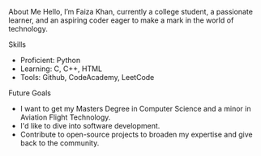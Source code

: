 About Me
Hello, I’m Faiza Khan, currently a college student, a passionate learner, and an aspiring coder eager to make a mark in the world of technology.

Skills
- Proficient: Python
- Learning: C, C++, HTML
- Tools: Github, CodeAcademy, LeetCode

Future Goals
- I want to get my Masters Degree in Computer Science and a minor in Aviation Flight Technology.
- I'd like to dive into software development.
- Contribute to open-source projects to broaden my expertise and give back to the community.

<!---
faizak2521/faizak2521 is a ✨ special ✨ repository because its `README.md` (this file) appears on your GitHub profile.
You can click the Preview link to take a look at your changes.
--->
